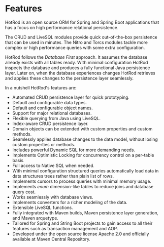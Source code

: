 # Features

HotRod is an open source ORM for Spring and Spring Boot applications that has a focus on high
performance relational persistence.

The CRUD and LiveSQL modules provide quick out-of-the-box persistence that can be used in minutes. 
The Nitro and Torcs modules tackle more complex or high performance queries with some extra 
configuration.

HotRod follows the *Database First* approach. It assumes the database already exists with all 
tables ready. With minimal configuration HotRod inspects the database and produces a fully functional
Java persistence layer. Later on, when the database experiences changes HotRod retrieves and applies
these changes to the persistence layer seamlessly.

In a nutshell HotRod's features are:

- Automated CRUD persistence layer for quick prototyping.
- Default and configurable data types.
- Default and configurable object names.
- Support for major relational databases.
- Flexible querying from Java using LiveSQL.
- Index-aware CRUD persistence layer.
- Domain objects can be extended with custom properties and custom methods.
- Seamlessly applies database changes to the data model, without losing custom properties or methods.
- Includes powerful Dynamic SQL for more demanding needs.
- Implements Optimistic Locking for concurrency control on a per-table basis.
- Full access to Native SQL when needed.
- With minimal configuration structured queries automatically load data in data structures trees rather than
plain list of rows.
- Implements cursors to process queries with minimal memory usage.
- Implements *enum* dimension-like tables to reduce joins and database query cost.
- Works seamlessly with database views.
- Implements converters for a richer modeling of the data.
- Extensible LiveSQL functions.
- Fully integrated with Maven builds, Maven persistence layer generation, and Maven arquetype.
- Tailored for Spring and String Boot projects to gain access to all their 
features such as transaction management and AOP.
- Developed under the open source license Apache 2.0 and officially available at Maven Central Repository.


